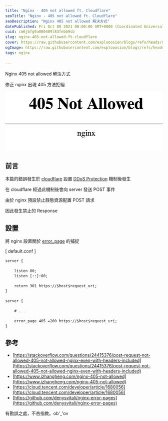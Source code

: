 ```yaml
---
title: "Nginx - 405 not allowed ft. Cloudflare"
seoTitle: "Nginx - 405 not allowed ft. Cloudflare"
seoDescription: "Nginx 405 not allowed 解決方式"
datePublished: Fri Oct 08 2021 00:00:00 GMT+0000 (Coordinated Universal Time)
cuid: cm6jbfg9a000409l83febb9sb
slug: nginx-405-not-allowed-ft-cloudflare
cover: https://raw.githubusercontent.com/explooosion/blogs/refs/heads/main/docs/images/2021-10-08_Nginx%20-%20405%20not%20allowed%20ft.%20Cloudflare/banner/1633700292.png
ogImage: https://raw.githubusercontent.com/explooosion/blogs/refs/heads/main/docs/images/2021-10-08_Nginx%20-%20405%20not%20allowed%20ft.%20Cloudflare/banner/1633700292.png
tags: nginx

---
```


Nginx 405 not allowed 解決方式

修正 nginx 出現 405 方法拒絕

![1633700292.png](https://raw.githubusercontent.com/explooosion/blogs/refs/heads/main/docs/images/2021-10-08_Nginx%20-%20405%20not%20allowed%20ft.%20Cloudflare/1633700292.png)

前言
--

本篇的錯誤發生於 [cloudflare](https://www.cloudflare.com/) 設置 [DDoS Protection](https://www.cloudflare.com/en-au/ddos-de/) 機制後發生

在 cloudflare 經過此機制後會向 server 發送 POST 事件

由於 nginx 預設禁止靜態資源配置 POST 請求

因此發生禁止的 Response

設置
--

將 nginx 設置關於 [error\_page](http://nginx.org/en/docs/beginners_guide.html) 的捕捉

\[ default.conf \]

```code
server {

    listen 80;
    listen [::]:80;

    return 301 https://$host$request_uri;
}

server {

    # ...

    error_page 405 =200 https://$host$request_uri;
}
```

參考
--

*   [https://stackoverflow.com/questions/24415376/post-request-not-allowed-405-not-allowed-nginx-even-with-headers-included](https://stackoverflow.com/questions/24415376/post-request-not-allowed-405-not-allowed-nginx-even-with-headers-included)
*   [https://www.izhangheng.com/nginx-405-not-allowed](https://www.izhangheng.com/nginx-405-not-allowed)
*   [https://cloud.tencent.com/developer/article/1680056](https://cloud.tencent.com/developer/article/1680056)
*   [https://github.com/denysvitali/nginx-error-pages](https://github.com/denysvitali/nginx-error-pages)

有勘誤之處，不吝指教。ob'\_'ov